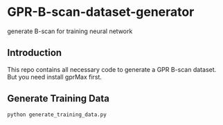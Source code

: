 # GPR-B-scan-dataset-generator
generate B-scan for training neural network

## Introduction
This repo contains all necessary code to generate a GPR B-scan dataset. But you need install gprMax first.

## Generate Training Data

    python generate_training_data.py

